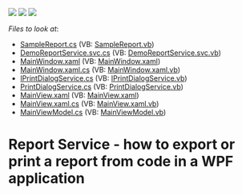 <!-- default badges list -->
![](https://img.shields.io/endpoint?url=https://codecentral.devexpress.com/api/v1/VersionRange/128604612/15.2.4%2B)
[![](https://img.shields.io/badge/Open_in_DevExpress_Support_Center-FF7200?style=flat-square&logo=DevExpress&logoColor=white)](https://supportcenter.devexpress.com/ticket/details/T148944)
[![](https://img.shields.io/badge/📖_How_to_use_DevExpress_Examples-e9f6fc?style=flat-square)](https://docs.devexpress.com/GeneralInformation/403183)
<!-- default badges end -->
<!-- default file list -->
*Files to look at*:

* [SampleReport.cs](./CS/Reports/SampleReport.cs) (VB: [SampleReport.vb](./VB/Reports/SampleReport.vb))
* [DemoReportService.svc.cs](./CS/T148944.Web/DemoReportService.svc.cs) (VB: [DemoReportService.svc.vb](./VB/T148944.Web/DemoReportService.svc.vb))
* [MainWindow.xaml](./CS/T148944/MainWindow.xaml) (VB: [MainWindow.xaml](./VB/T148944/MainWindow.xaml))
* [MainWindow.xaml.cs](./CS/T148944/MainWindow.xaml.cs) (VB: [MainWindow.xaml.vb](./VB/T148944/MainWindow.xaml.vb))
* [IPrintDialogService.cs](./CS/T148944/Service/IPrintDialogService.cs) (VB: [IPrintDialogService.vb](./VB/T148944/Service/IPrintDialogService.vb))
* [PrintDialogService.cs](./CS/T148944/Service/PrintDialogService.cs) (VB: [PrintDialogService.vb](./VB/T148944/Service/PrintDialogService.vb))
* [MainView.xaml](./CS/T148944/View/MainView.xaml) (VB: [MainView.xaml](./VB/T148944/View/MainView.xaml))
* [MainView.xaml.cs](./CS/T148944/View/MainView.xaml.cs) (VB: [MainView.xaml.vb](./VB/T148944/View/MainView.xaml.vb))
* [MainViewModel.cs](./CS/T148944/ViewModel/MainViewModel.cs) (VB: [MainViewModel.vb](./VB/T148944/ViewModel/MainViewModel.vb))
<!-- default file list end -->
# Report Service - how to export or print a report from code in a WPF application

<br/>


